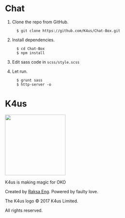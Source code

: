 # Chat

1. Clone the repo from GitHub.

         $ git clone https://github.com/K4us/Chat-Box.git

2. Install dependencies.

         $ cd Chat-Box
         $ npm install

3. Edit sass code in  `scss/style.scss`

4. Let run.

         $ grunt sass
         $ http-server -o


K4us
=========

<img src="https://avatars2.githubusercontent.com/u/6270780?v=3&s=200" width=200>

K4us is making magic for OKO

Created by [Raksa Eng](mailto:eng.raksa@gmail.com). Powered by faulty love.

The K4us logo &copy; 2017 K4us Limited.

All rights reserved.